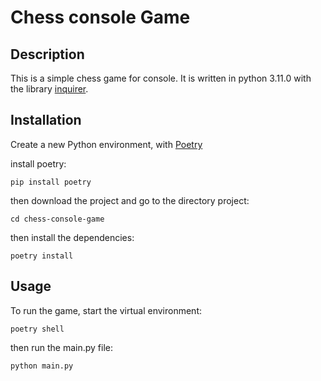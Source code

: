 
# Chess console Game

## Description

This is a simple chess game for console. It is written in python 3.11.0 with the library [inquirer](https://pypi.org/project/inquirer/).

## Installation

Create a new Python environment, with [Poetry](https://python-poetry.org/)

install poetry:

```
pip install poetry
```

then download the project and go to the directory project:

```
cd chess-console-game
```

then install the dependencies:

```
poetry install
```

## Usage

To run the game, start the virtual environment:

```
poetry shell
```

then run the main.py file:

```
python main.py
```